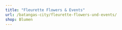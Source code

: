```yaml
---
title: "Fleurette Flowers & Events"
url: /batangas-city/fleurette-flowers-und-events/
shop: Blumen
---
```

